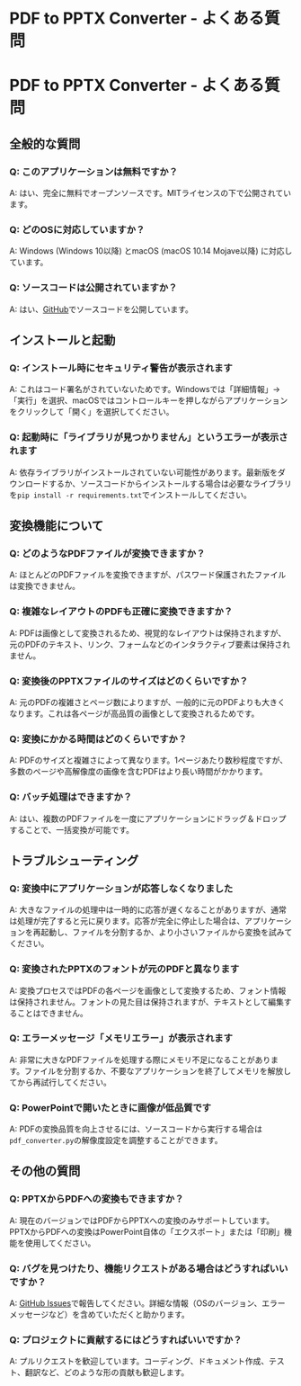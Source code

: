 # PDF to PPTX Converter - よくある質問

# PDF to PPTX Converter - よくある質問

## 全般的な質問

### Q: このアプリケーションは無料ですか？
A: はい、完全に無料でオープンソースです。MITライセンスの下で公開されています。

### Q: どのOSに対応していますか？
A: Windows (Windows 10以降) とmacOS (macOS 10.14 Mojave以降) に対応しています。

### Q: ソースコードは公開されていますか？
A: はい、[GitHub](https://github.com/phys-ken/pdf2pptx_win_mac)でソースコードを公開しています。

## インストールと起動

### Q: インストール時にセキュリティ警告が表示されます
A: これはコード署名がされていないためです。Windowsでは「詳細情報」→「実行」を選択、macOSではコントロールキーを押しながらアプリケーションをクリックして「開く」を選択してください。

### Q: 起動時に「ライブラリが見つかりません」というエラーが表示されます
A: 依存ライブラリがインストールされていない可能性があります。最新版をダウンロードするか、ソースコードからインストールする場合は必要なライブラリを`pip install -r requirements.txt`でインストールしてください。

## 変換機能について

### Q: どのようなPDFファイルが変換できますか？
A: ほとんどのPDFファイルを変換できますが、パスワード保護されたファイルは変換できません。

### Q: 複雑なレイアウトのPDFも正確に変換できますか？
A: PDFは画像として変換されるため、視覚的なレイアウトは保持されますが、元のPDFのテキスト、リンク、フォームなどのインタラクティブ要素は保持されません。

### Q: 変換後のPPTXファイルのサイズはどのくらいですか？
A: 元のPDFの複雑さとページ数によりますが、一般的に元のPDFよりも大きくなります。これは各ページが高品質の画像として変換されるためです。

### Q: 変換にかかる時間はどのくらいですか？
A: PDFのサイズと複雑さによって異なります。1ページあたり数秒程度ですが、多数のページや高解像度の画像を含むPDFはより長い時間がかかります。

### Q: バッチ処理はできますか？
A: はい、複数のPDFファイルを一度にアプリケーションにドラッグ＆ドロップすることで、一括変換が可能です。

## トラブルシューティング

### Q: 変換中にアプリケーションが応答しなくなりました
A: 大きなファイルの処理中は一時的に応答が遅くなることがありますが、通常は処理が完了すると元に戻ります。応答が完全に停止した場合は、アプリケーションを再起動し、ファイルを分割するか、より小さいファイルから変換を試みてください。

### Q: 変換されたPPTXのフォントが元のPDFと異なります
A: 変換プロセスではPDFの各ページを画像として変換するため、フォント情報は保持されません。フォントの見た目は保持されますが、テキストとして編集することはできません。

### Q: エラーメッセージ「メモリエラー」が表示されます
A: 非常に大きなPDFファイルを処理する際にメモリ不足になることがあります。ファイルを分割するか、不要なアプリケーションを終了してメモリを解放してから再試行してください。

### Q: PowerPointで開いたときに画像が低品質です
A: PDFの変換品質を向上させるには、ソースコードから実行する場合は`pdf_converter.py`の解像度設定を調整することができます。

## その他の質問

### Q: PPTXからPDFへの変換もできますか？
A: 現在のバージョンではPDFからPPTXへの変換のみサポートしています。PPTXからPDFへの変換はPowerPoint自体の「エクスポート」または「印刷」機能を使用してください。

### Q: バグを見つけたり、機能リクエストがある場合はどうすればいいですか？
A: [GitHub Issues](https://github.com/phys-ken/pdf2pptx_win_mac/issues)で報告してください。詳細な情報（OSのバージョン、エラーメッセージなど）を含めていただくと助かります。

### Q: プロジェクトに貢献するにはどうすればいいですか？
A: プルリクエストを歓迎しています。コーディング、ドキュメント作成、テスト、翻訳など、どのような形の貢献も歓迎します。


